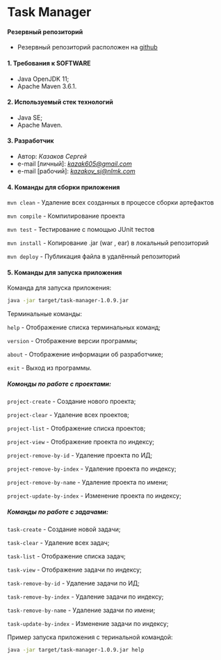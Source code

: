 # Task Manager

#### Резервный репозиторий

- Резервный репозиторий расположен на [github](https://github.com/kazakov-si/jse)

#### 1. Требования к  SOFTWARE

- Java OpenJDK 11;
- Apache Maven 3.6.1.

#### 2. Используемый стек технологий

- Java SE;
- Apache Maven.

#### 3. Разработчик

- Автор: *Казаков Сергей*
- e-mail [личный]: *kazak605@gmail.com*
- e-mail [рабочий]: *kazakov_si@nlmk.com*

#### 4. Команды для сборки приложения

```mvn clean``` - Удаление всех созданных в процессе сборки артефактов

```mvn compile``` - Компилирование проекта

```mvn test``` - Тестирование с помощью JUnit тестов

```mvn install``` - Копирование .jar (war , ear) в локальный репозиторий

```mvn deploy``` - Публикация файла в удалённый репозиторий


#### 5. Команды для запуска приложения

Команда для запуска приложения:
```bash
java -jar target/task-manager-1.0.9.jar
```  

Терминальные команды:

```help``` - Отображение списка терминальных команд;

```version``` - Отображение версии программы;

```about``` - Отображение информации об разработчике;

```exit``` - Выход из программы.

##### Комонды по работе с проектами: #####

```project-create``` - Создание нового проекта;

```project-clear``` - Удаление всех проектов;

```project-list``` - Отображение списка проектов; 

```project-view``` - Отображение проекта по индексу;

```project-remove-by-id``` - Удаление проекта по ИД;

```project-remove-by-index``` - Удаление проекта по индексу;

```project-remove-by-name``` - Удаление проекта по имени;

```project-update-by-index``` - Изменение проекта по индексу;

##### Команды по работе с задачами: #####

```task-create``` - Создание новой задачи;
 
```task-clear``` - Удаление всех задач;

```task-list``` - Отображение списка задач;

```task-view``` - Отображение задачи по индексу;

```task-remove-by-id``` - Удаление задачи по ИД;

```task-remove-by-index``` - Удаление задачи по индексу;

```task-remove-by-name``` - Удаление задачи по имени;

```task-update-by-index``` - Изменение задачи по индексу;

Пример запуска приложения с теринальной командой:

```bash
java -jar target/task-manager-1.0.9.jar help
```
